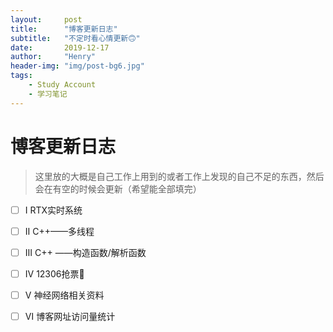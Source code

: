 ```yaml
---
layout:     post
title:      "博客更新日志"
subtitle:   "不定时看心情更新🙃"
date:       2019-12-17
author:     "Henry"
header-img: "img/post-bg6.jpg"
tags:
    - Study Account
    - 学习笔记
---
```


# 博客更新日志

> 这里放的大概是自己工作上用到的或者工作上发现的自己不足的东西，然后会在有空的时候会更新（希望能全部填完）



- [ ] Ⅰ RTX实时系统
- [ ] Ⅱ C++——多线程
- [ ] Ⅲ C++ ——构造函数/解析函数
- [ ] Ⅳ 12306抢票🤣
- [ ]  Ⅴ 神经网络相关资料
- [ ]  Ⅵ 博客网址访问量统计



